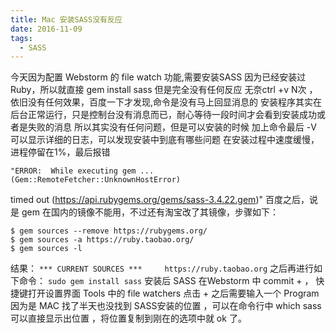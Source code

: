 ```yaml
---
title: Mac 安装SASS没有反应
date: 2016-11-09
tags:
  - SASS
---
```

今天因为配置 Webstorm 的 file watch 功能,需要安装SASS
因为已经安装过Ruby，所以就直接 gem install sass 但是完全没有任何反应
无奈ctrl +v N次 ，依旧没有任何效果，百度一下才发现,命令是没有马上回显消息的
安装程序其实在后台正常运行，只是控制台没有消息而已，耐心等待一段时间才会看到安装成功或者是失败的消息
所以其实没有任何问题，但是可以安装的时候 加上命令最后 -V 可以显示详细的日志，可以发现安装中到底有哪些问题
在安装过程中速度缓慢，进程停留在1%，最后报错
```
"ERROR:  While executing gem ... (Gem::RemoteFetcher::UnknownHostError)
```
timed out (https://api.rubygems.org/gems/sass-3.4.22.gem)"
百度之后，说是 gem 在国内的镜像不能用，不过还有淘宝改了其镜像，步骤如下：
```
$ gem sources --remove https://rubygems.org/
$ gem sources -a https://ruby.taobao.org/
$ gem sources -l
```
结果：
```*** CURRENT SOURCES ***     https://ruby.taobao.org```
之后再进行如下命令：
```sudo gem install sass```
安装后 SASS 在Webstorm 中 commit + ， 快捷键打开设置界面 Tools 中的 file watchers 点击 + 之后需要输入一个 Program
因为是 MAC 找了半天也没找到 SASS安装的位置 ，可以在命令行中 which sass 可以直接显示出位置 ，将位置复制到刚在的选项中就 ok 了。